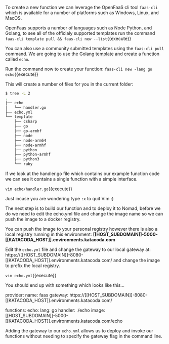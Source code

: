 To create a new function we can leverage the OpenFaaS cli tool `faas-cli` which is available for a number of platforms such as Windows, Linux, and MacOS.

OpenFaas supports a number of languages such as Node Python, and Golang, to see all of the officialy supported templates run the command `faas-cli template pull && faas-cli new --list`{{execute}} 

You can also use a community submitted templates using the `faas-cli pull` command.  We are going to use the Golang template and create a function called `echo`.

Run the command now to create your function:
`faas-cli new -lang go echo`{{execute}}

This will create a number of files for you in the current folder:

```bash
$ tree -L 2
.
├── echo
│   └── handler.go
├── echo.yml
└── template
    ├── csharp
    ├── go
    ├── go-armhf
    ├── node
    ├── node-arm64
    ├── node-armhf
    ├── python
    ├── python-armhf
    ├── python3
    └── ruby
```

If we look at the handler.go file which contains our example function code we can see it contains a single function with a simple interface.

`vim echo/handler.go`{{execute}}

Just incase you are wondering type `:x` to quit Vim :)

The next step is to build our function and to deploy it to Nomad, before we do we need to edit the echo.yml file and change the image name so we can push the image to a docker registry.

You can push the image to your personal registry however there is also a local registry running in this environment: **[[HOST_SUBDOMAIN]]-5000-[[KATACODA_HOST]].environments.katacoda.com**

Edit the `echo.yml` file and change the gateway to our local gateway at: https://[[HOST_SUBDOMAIN]]-8080-[[KATACODA_HOST]].environments.katacoda.com/ and change the image to prefix the local registry.

`vim echo.yml`{{execute}}

You should end up with something which looks like this...

provider:
  name: faas
  gateway: https://[[HOST_SUBDOMAIN]]-8080-[[KATACODA_HOST]].environments.katacoda.com/

functions:
  echo:
    lang: go
    handler: ./echo
    image: [[HOST_SUBDOMAIN]]-5000-[[KATACODA_HOST]].environments.katacoda.com/echo


Adding the gateway to our `echo.yml` allows us to deploy and invoke our functions without needing to specify the gateway flag in the command line.
